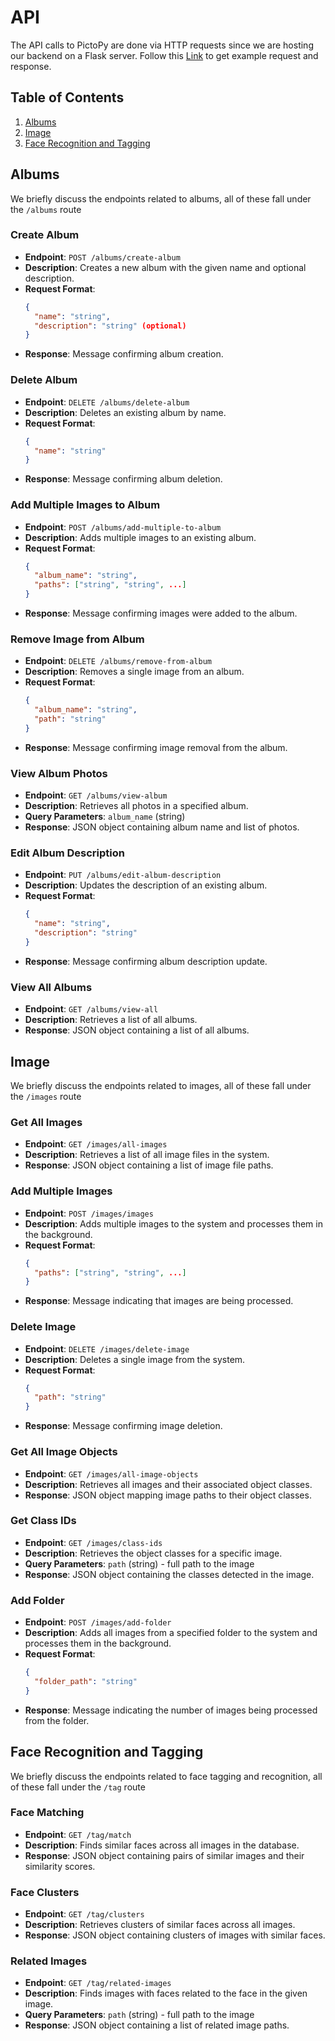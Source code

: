 # API

The API calls to PictoPy are done via HTTP requests since we are hosting our backend on a Flask server. Follow this [Link](https://www.postman.com/cryosat-explorer-62744145/workspace/pictopy/overview)
to get example request and response.
## Table of Contents
1. [Albums](#albums)
2. [Image](#image)
3. [Face Recognition and Tagging](#face-recognition-and-tagging)

## Albums

We briefly discuss the endpoints related to albums, all of these fall under the `/albums` route

### Create Album
- **Endpoint**: `POST /albums/create-album`
- **Description**: Creates a new album with the given name and optional description.
- **Request Format**:
  ```json
  {
    "name": "string",
    "description": "string" (optional)
  }
  ```
- **Response**: Message confirming album creation.

### Delete Album
- **Endpoint**: `DELETE /albums/delete-album`
- **Description**: Deletes an existing album by name.
- **Request Format**:
  ```json
  {
    "name": "string"
  }
  ```
- **Response**: Message confirming album deletion.

### Add Multiple Images to Album
- **Endpoint**: `POST /albums/add-multiple-to-album`
- **Description**: Adds multiple images to an existing album.
- **Request Format**:
  ```json
  {
    "album_name": "string",
    "paths": ["string", "string", ...]
  }
  ```
- **Response**: Message confirming images were added to the album.

### Remove Image from Album
- **Endpoint**: `DELETE /albums/remove-from-album`
- **Description**: Removes a single image from an album.
- **Request Format**:
  ```json
  {
    "album_name": "string",
    "path": "string"
  }
  ```
- **Response**: Message confirming image removal from the album.

### View Album Photos
- **Endpoint**: `GET /albums/view-album`
- **Description**: Retrieves all photos in a specified album.
- **Query Parameters**: `album_name` (string)
- **Response**: JSON object containing album name and list of photos.

### Edit Album Description
- **Endpoint**: `PUT /albums/edit-album-description`
- **Description**: Updates the description of an existing album.
- **Request Format**:
  ```json
  {
    "name": "string",
    "description": "string"
  }
  ```
- **Response**: Message confirming album description update.

### View All Albums
- **Endpoint**: `GET /albums/view-all`
- **Description**: Retrieves a list of all albums.
- **Response**: JSON object containing a list of all albums.

## Image
We briefly discuss the endpoints related to images, all of these fall under the `/images` route
### Get All Images
- **Endpoint**: `GET /images/all-images`
- **Description**: Retrieves a list of all image files in the system.
- **Response**: JSON object containing a list of image file paths.

### Add Multiple Images
- **Endpoint**: `POST /images/images`
- **Description**: Adds multiple images to the system and processes them in the background.
- **Request Format**:
  ```json
  {
    "paths": ["string", "string", ...]
  }
  ```
- **Response**: Message indicating that images are being processed.

### Delete Image
- **Endpoint**: `DELETE /images/delete-image`
- **Description**: Deletes a single image from the system.
- **Request Format**:
  ```json
  {
    "path": "string"
  }
  ```
- **Response**: Message confirming image deletion.

### Get All Image Objects
- **Endpoint**: `GET /images/all-image-objects`
- **Description**: Retrieves all images and their associated object classes.
- **Response**: JSON object mapping image paths to their object classes.

### Get Class IDs
- **Endpoint**: `GET /images/class-ids`
- **Description**: Retrieves the object classes for a specific image.
- **Query Parameters**: `path` (string) - full path to the image
- **Response**: JSON object containing the classes detected in the image.

### Add Folder
- **Endpoint**: `POST /images/add-folder`
- **Description**: Adds all images from a specified folder to the system and processes them in the background.
- **Request Format**:
  ```json
  {
    "folder_path": "string"
  }
  ```
- **Response**: Message indicating the number of images being processed from the folder.

## Face Recognition and Tagging
We briefly discuss the endpoints related to face tagging and recognition, all of these fall under the `/tag` route
### Face Matching
- **Endpoint**: `GET /tag/match`
- **Description**: Finds similar faces across all images in the database.
- **Response**: JSON object containing pairs of similar images and their similarity scores.

### Face Clusters
- **Endpoint**: `GET /tag/clusters`
- **Description**: Retrieves clusters of similar faces across all images.
- **Response**: JSON object containing clusters of images with similar faces.

### Related Images
- **Endpoint**: `GET /tag/related-images`
- **Description**: Finds images with faces related to the face in the given image.
- **Query Parameters**: `path` (string) - full path to the image
- **Response**: JSON object containing a list of related image paths.
